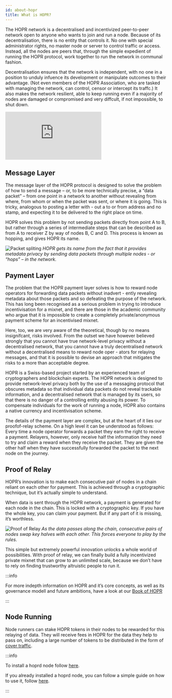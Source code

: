 ```yaml
---
id: about-hopr
title: What is HOPR?
---
```


The HOPR network is a decentralised and incentivized peer-to-peer network open to anyone who wants to join and run a node. Because of its decentralisation, there is no entity that controls it. No one with special administrator rights, no master node or server to control traffic or access. Instead, all the nodes are peers that, through the simple expedient of running the HOPR protocol, work together to run the network in communal fashion.

Decentralisation ensures that the network is independent, with no one in a position to unduly infuence its development or manipulate outcomes to their advantage. (Not even members of the HOPR Association, who are tasked with managing the network, can control, censor or intercept its traffc.) It also makes the network resilient, able to keep running even if a majority of nodes are damaged or compromised and very diffcult, if not impossible, to shut down.

<div class="embed-container">
<iframe src="https://player.vimeo.com/video/508840889" frameborder="0" allow="autoplay; fullscreen; picture-in-picture" allowfullscreen></iframe>
</div>

## Message Layer

The message layer of the HOPR protocol is designed to solve the problem of how to send a message – or, to be more technically precise, a “data packet” – from one point in a network to another without revealing from where, from whom or when the packet was sent, or where it is going. This is tricky, analogous to posting a letter with - out a to or from address and no stamp, and expecting it to be delivered to the right place on time.

HOPR solves this problem by not sending packets directly from point A to B, but rather through a series of intermediate steps that can be described as from A to receiver Z by way of nodes B, C and D. This process is known as hopping, and gives HOPR its name.

![Packet spliting](/img/core/packet_spliting.gif)
_HOPR gets its name from the fact that it provides metadata privacy by sending data packets through multiple nodes - or “hops” – in the network._

## Payment Layer

The problem that the HOPR payment layer solves is how to reward node operators for forwarding data packets without inadvert - ently revealing metadata about those packets and so defeating the purpose of the network. This has long been recognised as a serious problem in trying to introduce incentivisation for a mixnet, and there are those in the academic community who argue that it is impossible to create a completely private/anonymous payment scheme for an incentivised mixnet.

Here, too, we are very aware of the theoretical, though by no means insignifcant, risks involved. From the outset we have however believed strongly that you cannot have true network-level privacy without a decentralised network, that you cannot have a truly decentralised network without a decentralised means to reward node oper - ators for relaying messages, and that it is possible to devise an approach that mitigates the risks to a more than acceptable degree.

HOPR is a Swiss-based project started by an experienced team of cryptographers and blockchain experts. The HOPR network is designed to provide network-level privacy both by the use of a messaging protocol that obscures metadata so that individual data packets do not reveal trackable information, and a decentralised network that is managed by its users, so that there is no danger of a controlling entity abusing its power. To compensate individuals for the work of running a node, HOPR also contains a native currency and incentivisation scheme.

The details of the payment layer are complex, but at the heart of it lies our proofof-relay scheme. On a high level it can be understood as follows: Every time a node operator forwards a packet they earn the right to receive a payment. Relayers, however, only receive half the information they need to try and claim a reward when they receive the packet. They are given the other half when they have successfully forwarded the packet to the next node on the journey.

## Proof of Relay

HOPR’s innovation is to make each consecutive pair of nodes in a chain reliant on each other for payment. This is achieved through a cryptographic technique, but it’s actually simple to understand.

When data is sent through the HOPR network, a payment is generated for each node in the chain. This is locked with a cryptographic key. If you have the whole key, you can claim your payment. But if any part of it is missing, it’s worthless.

![Proof of Relay](/img/core/proof_of_relay.gif)
_As the data passes along the chain, consecutive pairs of nodes swap key halves with each other. This forces everyone to play by the rules._

This simple but extremely powerful innovation unlocks a whole world of possibilities. With proof of relay, we can finally build a fully incentivized private mixnet that can grow to an unlimited scale, because we don’t have to rely on finding trustworthy altruistic people to run it.

:::info

For more indepth information on HOPR and it’s core concepts, as well as its governance modell and future ambitions, have a look at our [Book of HOPR](https://hoprnet.org/assets/documents/Book_of_HOPR_v1.pdf)

:::

## Node Running

Node runners can stake HOPR tokens in their nodes to be rewarded for this relaying of data. They will receive fees in HOPR for the data they help to pass on, including a large number of tokens to be distributed in the form of [cover traffic](core/cover-traffic).

:::info

To install a hoprd node follow [here](node/start-here).

If you already installed a hoprd node, you can follow a simple guide on how to use it, follow [here](node/guide-using-a-hoprd-node).

:::
